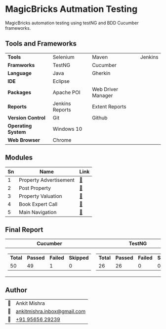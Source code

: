 # MagicBricks Autmation Testing

MagicBricks automation testing using testNG and BDD Cucumber frameworks.

## Tools and Frameworks

|                      |                 |                    |         |
| -------------------- | --------------- | ------------------ | ------- |
| **Tools**            | Selenium        | Maven              | Jenkins |
| **Framworks**        | TestNG          | Cucumber           |         |
| **Language**         | Java            | Gherkin            |         |
| **IDE**              | Eclipse         |                    |         |
| **Packages**         | Apache POI      | Web Driver Manager |         |
| **Reports**          | Jenkins Reports | Extent Reports     |         |
| **Version Control**  | Git             | Github             |         |
| **Operating System** | Windows 10      |                    |         |
| **Web Browser**      | Chrome          |                    |         |

## Modules

| **Sn** | **Name**               | **Link**                                                   |
| ------ | ---------------------- | ---------------------------------------------------------- |
| 1      | Property Advertisement | [🔗](https://www.magicbricks.com/bricks/advertise-with-us) |
| 2      | Post Property          | [🔗](https://post.magicbricks.com/)                        |
| 3      | Property Valuation     | [🔗](https://www.magicbricks.com/propworth/Bangalore/)     |
| 4      | Book Expert Call       | [🔗](https://www.magicbricks.com/bricks/advertise-with-us) |
| 5      | Main Navigation        | [🔗](https://www.magicbricks.com)                          |

## Final Report

|                                                                              Cucumber                                                                              |                                                                               TestNG                                                                                |
| :----------------------------------------------------------------------------------------------------------------------------------------------------------------: | :-----------------------------------------------------------------------------------------------------------------------------------------------------------------: |
| <table> <tr> <td>**Total**</td> <td>**Passed**</td> <td>**Failed**</td> <td>**Skipped**</td> </tr><tr> <td>50</td> <td>49</td> <td>1</td> <td>0</td> </tr></table> | <table> <tr> <td>**Total**</td> <td>**Passed**</td> <td>**Failed**</td> <td>**Skipped**</td> </tr> <tr> <td>26</td> <td>26</td> <td>0</td> <td>0</td> </tr></table> |

## Author

|     |                                                                              |
| --- | ---------------------------------------------------------------------------- |
| 👤  | Ankit Mishra                                                                 |
| 📧  | <a href="mailto:ankitmishra.inbox@gmail.com">ankitmishra.inbox@gmail.com</a> |
| 📱  | <a href="tel:+919565629239">+91 95656 29239</a>                              |
